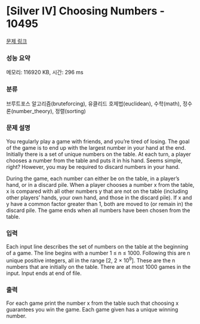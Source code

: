 # [Silver IV] Choosing Numbers - 10495 

[문제 링크](https://www.acmicpc.net/problem/10495) 

### 성능 요약

메모리: 116920 KB, 시간: 296 ms

### 분류

브루트포스 알고리즘(bruteforcing), 유클리드 호제법(euclidean), 수학(math), 정수론(number_theory), 정렬(sorting)

### 문제 설명

<p>You regularly play a game with friends, and you’re tired of losing. The goal of the game is to end up with the largest number in your hand at the end. Initially there is a set of unique numbers on the table. At each turn, a player chooses a number from the table and puts it in his hand. Seems simple, right? However, you may be required to discard numbers in your hand.</p>

<p>During the game, each number can either be on the table, in a player’s hand, or in a discard pile. When a player chooses a number x from the table, x is compared with all other numbers y that are not on the table (including other players’ hands, your own hand, and those in the discard pile). If x and y have a common factor greater than 1, both are moved to (or remain in) the discard pile. The game ends when all numbers have been chosen from the table.</p>

### 입력 

 <p>Each input line describes the set of numbers on the table at the beginning of a game. The line begins with a number 1 ≤ n ≤ 1000. Following this are n unique positive integers, all in the range [2, 2 × 10<sup>9</sup>]. These are the n numbers that are initially on the table. There are at most 1000 games in the input. Input ends at end of file.</p>

### 출력 

 <p>For each game print the number x from the table such that choosing x guarantees you win the game. Each game given has a unique winning number.</p>

